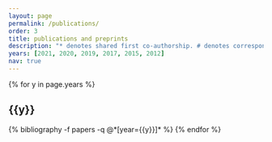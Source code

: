 ```yaml
---
layout: page
permalink: /publications/
order: 3
title: publications and preprints
description: "* denotes shared first co-authorship. # denotes corresponding authorship."
years: [2021, 2020, 2019, 2017, 2015, 2012]
nav: true
---
```


<div class="publications">

{% for y in page.years %}
  <h2 class="year">{{y}}</h2>
  {% bibliography -f papers -q @*[year={{y}}]* %}
{% endfor %}

</div>

